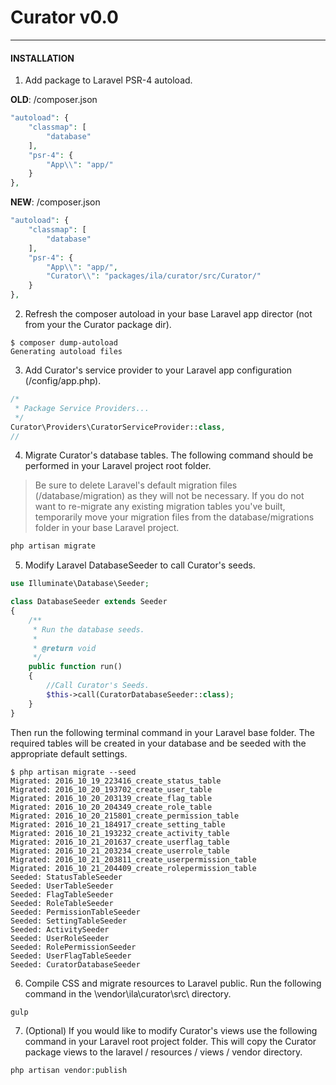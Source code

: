 # Curator v0.0
---
#### INSTALLATION

1.  Add package to Laravel PSR-4 autoload.

**OLD**: /composer.json

```php
"autoload": {
    "classmap": [
        "database"
    ],
    "psr-4": {
        "App\\": "app/"
    }
},
```

**NEW**: /composer.json

```php
"autoload": {
    "classmap": [
        "database"
    ],
    "psr-4": {
        "App\\": "app/",
        "Curator\\": "packages/ila/curator/src/Curator/"
    }
},
```

2. Refresh the composer autoload in your base Laravel app director (not from your the Curator package dir).

```
$ composer dump-autoload
Generating autoload files
```

3. Add Curator's service provider to your Laravel app configuration (/config/app.php).

```php
/*
 * Package Service Providers...
 */
Curator\Providers\CuratorServiceProvider::class,
//
```

4. Migrate Curator's database tables. The following command should be performed in your Laravel project root folder.

> Be sure to delete Laravel's default migration files (/database/migration) as they will not be necessary. If you do not want to re-migrate any existing migration tables you've built, temporarily move your migration files from the database/migrations folder in your base Laravel project.

```php
php artisan migrate
```

5. Modify Laravel DatabaseSeeder to call Curator's seeds.

```php
use Illuminate\Database\Seeder;

class DatabaseSeeder extends Seeder
{
    /**
     * Run the database seeds.
     *
     * @return void
     */
    public function run()
    {
        //Call Curator's Seeds.
        $this->call(CuratorDatabaseSeeder::class);
    }
}
```

Then run the following terminal command in your Laravel base folder. The required tables will be created in your database and be seeded with the appropriate default settings.

```
$ php artisan migrate --seed
Migrated: 2016_10_19_223416_create_status_table
Migrated: 2016_10_20_193702_create_user_table
Migrated: 2016_10_20_203139_create_flag_table
Migrated: 2016_10_20_204349_create_role_table
Migrated: 2016_10_20_215801_create_permission_table
Migrated: 2016_10_21_184917_create_setting_table
Migrated: 2016_10_21_193232_create_activity_table
Migrated: 2016_10_21_201637_create_userflag_table
Migrated: 2016_10_21_203234_create_userrole_table
Migrated: 2016_10_21_203811_create_userpermission_table
Migrated: 2016_10_21_204409_create_rolepermission_table
Seeded: StatusTableSeeder
Seeded: UserTableSeeder
Seeded: FlagTableSeeder
Seeded: RoleTableSeeder
Seeded: PermissionTableSeeder
Seeded: SettingTableSeeder
Seeded: ActivitySeeder
Seeded: UserRoleSeeder
Seeded: RolePermissionSeeder
Seeded: UserFlagTableSeeder
Seeded: CuratorDatabaseSeeder
```

6. Compile CSS and migrate resources to Laravel public. Run the following command in the \vendor\ila\curator\src\ directory.

```php
gulp
```

7. (Optional) If you would like to modify Curator's views use the following command in your Laravel root project folder. This will copy the Curator package views to the laravel / resources / views / vendor directory.

```php
php artisan vendor:publish
```
